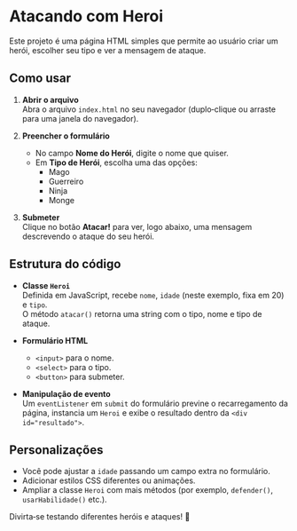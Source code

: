 # Atacando com Heroi

Este projeto é uma página HTML simples que permite ao usuário criar um herói, escolher seu tipo e ver a mensagem de ataque.

## Como usar

1. **Abrir o arquivo**  
   Abra o arquivo `index.html` no seu navegador (duplo‐clique ou arraste para uma janela do navegador).

2. **Preencher o formulário**  
   - No campo **Nome do Herói**, digite o nome que quiser.  
   - Em **Tipo de Herói**, escolha uma das opções:
     - Mago
     - Guerreiro
     - Ninja
     - Monge

3. **Submeter**  
   Clique no botão **Atacar!** para ver, logo abaixo, uma mensagem descrevendo o ataque do seu herói.

## Estrutura do código

- **Classe `Heroi`**  
  Definida em JavaScript, recebe `nome`, `idade` (neste exemplo, fixa em 20) e `tipo`.  
  O método `atacar()` retorna uma string com o tipo, nome e tipo de ataque.

- **Formulário HTML**  
  - `<input>` para o nome.  
  - `<select>` para o tipo.  
  - `<button>` para submeter.

- **Manipulação de evento**  
  Um `eventListener` em `submit` do formulário previne o recarregamento da página, instancia um `Heroi` e exibe o resultado dentro da `<div id="resultado">`.

## Personalizações

- Você pode ajustar a `idade` passando um campo extra no formulário.
- Adicionar estilos CSS diferentes ou animações.
- Ampliar a classe `Heroi` com mais métodos (por exemplo, `defender()`, `usarHabilidade()` etc.).

Divirta‐se testando diferentes heróis e ataques! 🚀
